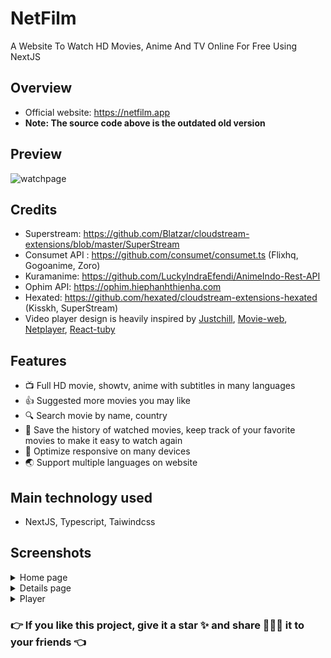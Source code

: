 # NetFilm

A Website To Watch HD Movies, Anime And TV Online For Free Using NextJS

## Overview

- Official website: https://netfilm.app
- **Note: The source code above is the outdated old version**

## Preview

![watchpage](https://github.com/lamhoang1256/netfilm/assets/61537853/f3cc9b97-89d9-4c44-b96c-fb6da52cd64b)

## Credits

- Superstream: https://github.com/Blatzar/cloudstream-extensions/blob/master/SuperStream
- Consumet API : https://github.com/consumet/consumet.ts (Flixhq, Gogoanime, Zoro)
- Kuramanime: https://github.com/LuckyIndraEfendi/AnimeIndo-Rest-API
- Ophim API: https://ophim.hiephanhthienha.com
- Hexated: https://github.com/hexated/cloudstream-extensions-hexated (Kisskh, SuperStream)
- Video player design is heavily inspired by [Justchill](https://justchill.tv), [Movie-web](https://movie-web.app), [Netplayer](https://www.npmjs.com/package/netplayer), [React-tuby](https://react-tuby.vercel.app)

## Features

- 📺 Full HD movie, showtv, anime with subtitles in many languages
- 👍 Suggested more movies you may like
- 🔍 Search movie by name, country
- 📑 Save the history of watched movies, keep track of your favorite movies to make it easy to watch again
- 📐 Optimize responsive on many devices
- 🌏 Support multiple languages ​​on website

## Main technology used

- NextJS, Typescript, Taiwindcss

## Screenshots

<details>
 <summary>Home page</summary>
 <p>
  
![homepage](https://github.com/lamhoang1256/netfilm/assets/61537853/752e042b-8fca-48af-876b-c22e041ba648)

 </p>
</details>

<details>
 <summary>Details page</summary>
 <p>
  
![watchpage](https://github.com/lamhoang1256/netfilm/assets/61537853/a30cdfba-01c1-4180-9cef-09fe78c295f5)

 </p>
</details>


<details>
 <summary>Player</summary>
 <p>
  
  ![player](https://github.com/lamhoang1256/netfilm/assets/61537853/a7f2c319-92e8-451c-bfca-104fefca20f7)
  
 </p>
</details>

### 👉 If you like this project, give it a star ✨ and share 👨🏻‍💻 it to your friends 👈
